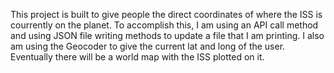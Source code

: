 This project is built to give people the direct coordinates of where the ISS is courrently on the planet. To accomplish this, I am using an API call method and using JSON file writing methods to update a file that I am printing. I also am using the Geocoder to give the current lat and long of the user. Eventually there will be a world map with the ISS plotted on it. 

